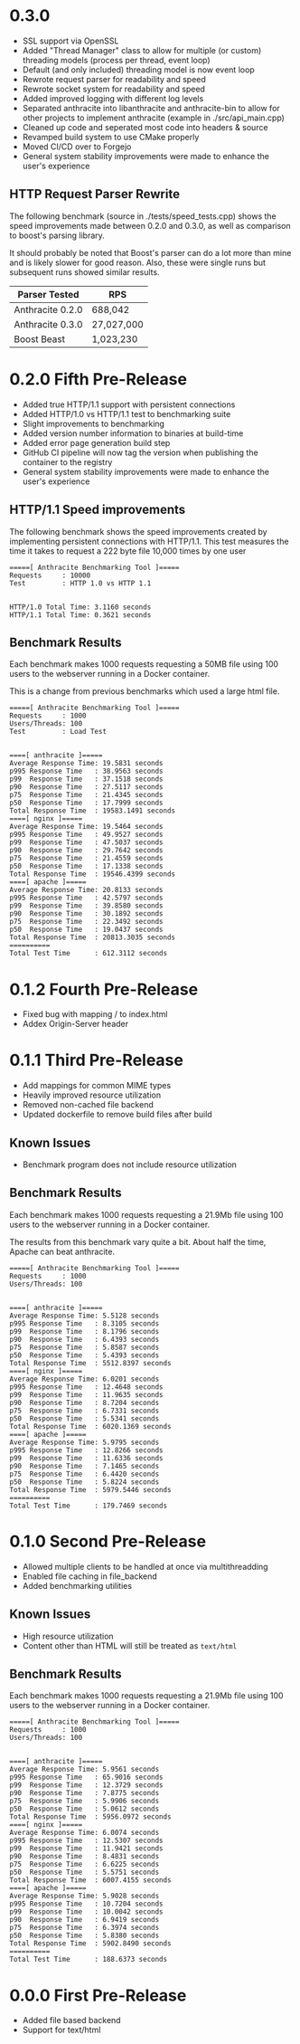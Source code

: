 # 0.3.0 
- SSL support via OpenSSL
- Added "Thread Manager" class to allow for multiple (or custom) threading models (process per thread, event loop)
- Default (and only included) threading model is now event loop
- Rewrote request parser for readability and speed
- Rewrote socket system for readability and speed
- Added improved logging with different log levels
- Separated anthracite into libanthracite and anthracite-bin to allow for other projects to implement anthracite (example in ./src/api_main.cpp)
- Cleaned up code and seperated most code into headers & source
- Revamped build system to use CMake properly
- Moved CI/CD over to Forgejo
- General system stability improvements were made to enhance the user's experience

## HTTP Request Parser Rewrite

The following benchmark (source in ./tests/speed_tests.cpp) shows the speed 
improvements made between 0.2.0 and 0.3.0, as well as comparison to boost's 
parsing library. 

It should probably be noted that Boost's parser can do a lot more than mine 
and is likely slower for good reason. Also, these were single runs but 
subsequent runs showed similar results.

| Parser Tested      | RPS          |
|--------------------|--------------|
| Anthracite 0.2.0   | 688,042      |
| Anthracite 0.3.0   | 27,027,000   |
| Boost Beast        | 1,023,230    |

# 0.2.0 Fifth Pre-Release
- Added true HTTP/1.1 support with persistent connections
- Added HTTP/1.0 vs HTTP/1.1 test to benchmarking suite
- Slight improvements to benchmarking
- Added version number information to binaries at build-time
- Added error page generation build step
- GitHub CI pipeline will now tag the version when publishing the container to the registry
- General system stability improvements were made to enhance the user's experience

## HTTP/1.1 Speed improvements
The following benchmark shows the speed improvements created by implementing
persistent connections with HTTP/1.1. This test measures the time it takes to 
request a 222 byte file 10,000 times by one user 

```
=====[ Anthracite Benchmarking Tool ]=====
Requests     : 10000
Test         : HTTP 1.0 vs HTTP 1.1


HTTP/1.0 Total Time: 3.1160 seconds
HTTP/1.1 Total Time: 0.3621 seconds
```

## Benchmark Results
Each benchmark makes 1000 requests requesting a 50MB file using 
100 users to the webserver running in a Docker container.

This is a change from previous benchmarks which used a large html
file.

```
=====[ Anthracite Benchmarking Tool ]=====
Requests     : 1000
Users/Threads: 100
Test         : Load Test


====[ anthracite ]=====
Average Response Time: 19.5831 seconds
p995 Response Time   : 38.9563 seconds
p99  Response Time   : 37.1518 seconds
p90  Response Time   : 27.5117 seconds
p75  Response Time   : 21.4345 seconds
p50  Response Time   : 17.7999 seconds
Total Response Time  : 19583.1491 seconds
====[ nginx ]=====
Average Response Time: 19.5464 seconds
p995 Response Time   : 49.9527 seconds
p99  Response Time   : 47.5037 seconds
p90  Response Time   : 29.7642 seconds
p75  Response Time   : 21.4559 seconds
p50  Response Time   : 17.1338 seconds
Total Response Time  : 19546.4399 seconds
====[ apache ]=====
Average Response Time: 20.8133 seconds
p995 Response Time   : 42.5797 seconds
p99  Response Time   : 39.8580 seconds
p90  Response Time   : 30.1892 seconds
p75  Response Time   : 22.3492 seconds
p50  Response Time   : 19.0437 seconds
Total Response Time  : 20813.3035 seconds
==========
Total Test Time      : 612.3112 seconds
```

# 0.1.2 Fourth Pre-Release

- Fixed bug with mapping / to index.html
- Addex Origin-Server header

# 0.1.1 Third Pre-Release

- Add mappings for common MIME types
- Heavily improved resource utilization
- Removed non-cached file backend 
- Updated dockerfile to remove build files after build

## Known Issues

- Benchmark program does not include resource utilization

## Benchmark Results

Each benchmark makes 1000 requests requesting a 21.9Mb file using 
100 users to the webserver running in a Docker container.

The results from this benchmark vary quite a bit. About half the time,
Apache can beat anthracite.

```
=====[ Anthracite Benchmarking Tool ]=====
Requests     : 1000
Users/Threads: 100


====[ anthracite ]=====
Average Response Time: 5.5128 seconds
p995 Response Time   : 8.3105 seconds
p99  Response Time   : 8.1796 seconds
p90  Response Time   : 6.4393 seconds
p75  Response Time   : 5.8587 seconds
p50  Response Time   : 5.4393 seconds
Total Response Time  : 5512.8397 seconds
====[ nginx ]=====
Average Response Time: 6.0201 seconds
p995 Response Time   : 12.4648 seconds
p99  Response Time   : 11.9635 seconds
p90  Response Time   : 8.7204 seconds
p75  Response Time   : 6.7331 seconds
p50  Response Time   : 5.5341 seconds
Total Response Time  : 6020.1369 seconds
====[ apache ]=====
Average Response Time: 5.9795 seconds
p995 Response Time   : 12.8266 seconds
p99  Response Time   : 11.6336 seconds
p90  Response Time   : 7.1465 seconds
p75  Response Time   : 6.4420 seconds
p50  Response Time   : 5.8224 seconds
Total Response Time  : 5979.5446 seconds
==========
Total Test Time      : 179.7469 seconds
```

# 0.1.0 Second Pre-Release 

- Allowed multiple clients to be handled at once via multithreadding
- Enabled file caching in file_backend
- Added benchmarking utilities 

## Known Issues
- High resource utilization
- Content other than HTML will still be treated as `text/html`

## Benchmark Results

Each benchmark makes 1000 requests requesting a 21.9Mb file using 
100 users to the webserver running in a Docker container.

```
=====[ Anthracite Benchmarking Tool ]=====
Requests     : 1000
Users/Threads: 100


====[ anthracite ]=====
Average Response Time: 5.9561 seconds
p995 Response Time   : 65.9016 seconds
p99  Response Time   : 12.3729 seconds
p90  Response Time   : 7.8775 seconds
p75  Response Time   : 5.9906 seconds
p50  Response Time   : 5.0612 seconds
Total Response Time  : 5956.0972 seconds
====[ nginx ]=====
Average Response Time: 6.0074 seconds
p995 Response Time   : 12.5307 seconds
p99  Response Time   : 11.9421 seconds
p90  Response Time   : 8.4831 seconds
p75  Response Time   : 6.6225 seconds
p50  Response Time   : 5.5751 seconds
Total Response Time  : 6007.4155 seconds
====[ apache ]=====
Average Response Time: 5.9028 seconds
p995 Response Time   : 10.7204 seconds
p99  Response Time   : 10.0042 seconds
p90  Response Time   : 6.9419 seconds
p75  Response Time   : 6.3974 seconds
p50  Response Time   : 5.8380 seconds
Total Response Time  : 5902.8490 seconds
==========
Total Test Time      : 188.6373 seconds
```

# 0.0.0 First Pre-Release
- Added file based backend
- Support for text/html
